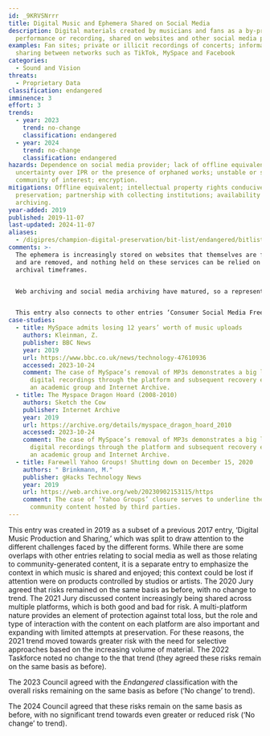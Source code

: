 ```yaml
---
id: _9KRVSNrrr
title: Digital Music and Ephemera Shared on Social Media
description: Digital materials created by musicians and fans as a by-product of
  performance or recording, shared on websites and other social media platforms.
examples: Fan sites; private or illicit recordings of concerts; informal music
  sharing between networks such as TikTok, MySpace and Facebook
categories:
  - Sound and Vision
threats:
  - Proprietary Data
classification: endangered
imminence: 3
effort: 3
trends:
  - year: 2023
    trend: no-change
    classification: endangered
  - year: 2024
    trend: no-change
    classification: endangered
hazards: Dependence on social media provider; lack of offline equivalent;
  uncertainty over IPR or the presence of orphaned works; unstable or small
  community of interest; encryption.
mitigations: Offline equivalent; intellectual property rights conducive to
  preservation; partnership with collecting institutions; availability to web
  archiving.
year-added: 2019
published: 2019-11-07
last-updated: 2024-11-07
aliases:
  - /digipres/champion-digital-preservation/bit-list/endangered/bitlist-digital-music-and-ephemera
comments: >-
  The ephemera is increasingly stored on websites that themselves are fragile
  and are removed, and nothing held on these services can be relied on in
  archival timeframes.


  Web archiving and social media archiving have matured, so a representative sample is probably readily available for particular countries which are more mature in their digital preservation activities as opposed to other countries which are not.


  This entry also connects to other entries ‘Consumer Social Media Free at the Point of Use,’ ‘Data Posted to Defunct or Little-used Social Media Platforms’. There are similarities in regard to increased uncertainty around major social media sites, such as X (previously Twitter), and the preservation risks associated with underlying social media preservation which has an impact on the digital objects that fall under this entry, however this entry draws attention to additional risks associated with preservation of the digital forms and contexts in which these materials are shared and enjoyed.
case-studies:
  - title: MySpace admits losing 12 years’ worth of music uploads
    authors: Kleinman, Z.
    publisher: BBC News
    year: 2019
    url: https://www.bbc.co.uk/news/technology-47610936
    accessed: 2023-10-24
    comment: The case of MySpace’s removal of MP3s demonstrates a big loss of shared
      digital recordings through the platform and subsequent recovery efforts by
      an academic group and Internet Archive.
  - title: The Myspace Dragon Hoard (2008-2010)
    authors: Sketch the Cow
    publisher: Internet Archive
    year: 2019
    url: https://archive.org/details/myspace_dragon_hoard_2010
    accessed: 2023-10-24
    comment: The case of MySpace’s removal of MP3s demonstrates a big loss of shared
      digital recordings through the platform and subsequent recovery efforts by
      an academic group and Internet Archive.
  - title: Farewell Yahoo Groups! Shutting down on December 15, 2020
    authors: " Brinkmann, M."
    publisher: gHacks Technology News
    year: 2019
    url: https://web.archive.org/web/20230902153115/https
    comment: The case of ‘Yahoo Groups’ closure serves to underline the fragility of
      community content hosted by third parties.
---
```

This entry was created in 2019 as a subset of a previous 2017 entry, ‘Digital Music Production and Sharing,’ which was split to draw attention to the different challenges faced by the different forms. While there are some overlaps with other entries relating to social media as well as those relating to community-generated content, it is a separate entry to emphasize the context in which music is shared and enjoyed; this context could be lost if attention were on products controlled by studios or artists. The 2020 Jury agreed that risks remained on the same basis as before, with no change to trend. The 2021 Jury discussed content increasingly being shared across multiple platforms, which is both good and bad for risk. A multi-platform nature provides an element of protection against total loss, but the role and type of interaction with the content on each platform are also important and expanding with limited attempts at preservation. For these reasons, the 2021 trend moved towards greater risk with the need for selective approaches based on the increasing volume of material. The 2022 Taskforce noted no change to the that trend (they agreed these risks remain on the same basis as before).

The 2023 Council agreed with the *Endangered* classification with the overall risks remaining on the same basis as before (‘No change’ to trend).

The 2024 Council agreed that these risks remain on the same basis as before, with no significant trend towards even greater or reduced risk (‘No change’ to trend).
